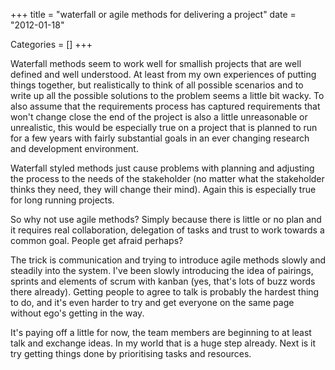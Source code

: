 +++
title = "waterfall or agile methods for delivering a project"
date = "2012-01-18"

Categories = []
+++

Waterfall methods seem to work well for smallish projects that are
well defined and well understood. At least from my own experiences of
putting things together, but realistically to think of all possible
scenarios and to write up all the possible solutions to the problem
seems a little bit wacky. To also assume that the requirements process
has captured requirements that won't change close the end of the
project is also a little unreasonable or unrealistic, this would be
especially true on a project that is planned to run for a few years
with fairly substantial goals in an ever changing research and
development environment.

Waterfall styled methods just cause problems with planning and
adjusting the process to the needs of the stakeholder (no matter what
the stakeholder thinks they need, they will change their mind). Again
this is especially true for long running projects.

So why not use agile methods? Simply because there is little or no
plan and it requires real collaboration, delegation of tasks and
trust to work towards a common goal. People get afraid perhaps?

The trick is communication and trying to introduce agile methods
slowly and steadily into the system. I've been slowly introducing the
idea of pairings, sprints and elements of scrum with kanban (yes,
that's lots of buzz words there already). Getting people to agree to
talk is probably the hardest thing to do, and it's even harder to try
and get everyone on the same page without ego's getting in the way.

It's paying off a little for now, the team members are beginning to at
least talk and exchange ideas. In my world that is a huge step
already. Next is it try getting things done by prioritising tasks and
resources.
